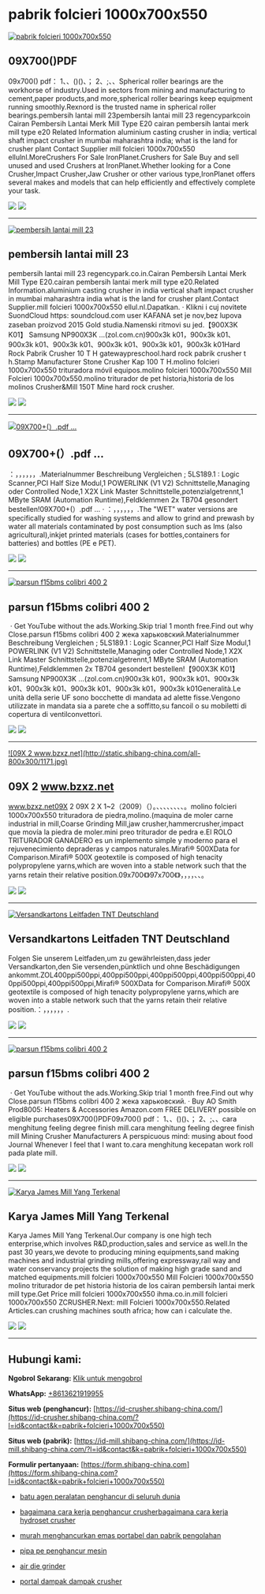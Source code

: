 # pabrik folcieri 1000x700x550

<a href="https://swt.shibang-china.com/?l=id&img&k=pabrik+folcieri+1000x700x550" target="_blank">![pabrik folcieri 1000x700x550](http://static.shibang-china.com/all-800x300/995.jpg)</a>

## 09X700()PDF
09x700() pdf： 1、、()()、； 2、;、、Spherical roller bearings are the workhorse of industry.Used in sectors from mining and manufacturing to cement,paper products,and more,spherical roller bearings keep equipment running smoothly.Rexnord is the trusted name in spherical roller bearings.pembersih lantai mill 23pembersih lantai mill 23 regencyparkcoin Cairan Pembersih Lantai Merk Mill Type E20 cairan pembersih lantai merk mill type e20 Related Information aluminium casting crusher in india; vertical shaft impact crusher in mumbai maharashtra india; what is the land for crusher plant Contact Supplier mill folcieri 1000x700x550 ellulnl.MoreCrushers For Sale IronPlanet.Crushers for Sale Buy and sell unused and used Crushers at IronPlanet.Whether looking for a Cone Crusher,Impact Crusher,Jaw Crusher or other various type,IronPlanet offers several makes and models that can help efficiently and effectively complete your task.


<a href="https://whatsapp.shibangsoft.com/WhatsApp.php" target="_blank" title="WhatsApp">![](http://static.shibang-china.com/icon/whatsapp.png)</a> <a href="https://swt.shibang-china.com/?l=id&icon&k=pabrik+folcieri+1000x700x550" target="_blank">![](http://static.shibang-china.com/icon/chat-id.png)</a>

---

<a href="https://swt.shibang-china.com/?l=id&img&k=pabrik+folcieri+1000x700x550" target="_blank">![pembersih lantai mill 23](http://static.shibang-china.com/all-800x300/1074.jpg)</a>

## pembersih lantai mill 23
pembersih lantai mill 23 regencypark.co.in.Cairan Pembersih Lantai Merk Mill Type E20.cairan pembersih lantai merk mill type e20.Related Information.aluminium casting crusher in india vertical shaft impact crusher in mumbai maharashtra india what is the land for crusher plant.Contact Supplier.mill folcieri 1000x700x550 ellul.nl.Dapatkan.&nbsp;&#0183;&#32;Klikni i cuj novitete SuondCloud https: soundcloud.com user KAFANA set je nov,bez lupova zaseban proizvod 2015 Gold studia.Namenski ritmovi su jed.【900X3K K01】 Samsung NP900X3K …(zol.com.cn)900x3k k01，900x3k k01、900x3k k01、900x3k k01、900x3k k01、900x3k k01，900x3k k01Hard Rock Pabrik Crusher 10 T H gatewaypreschool.hard rock pabrik crusher t h.Stamp Manufacturer Stone Crusher Kap 100 T H.molino folcieri 1000x700x550 trituradora m&#243;vil equipos.molino folcieri 1000x700x550 Mill Folcieri 1000x700x550.molino triturador de pet historia,historia de los molinos Crusher&amp;Mill 150T Mine hard rock crusher.


<a href="https://whatsapp.shibangsoft.com/WhatsApp.php" target="_blank" title="WhatsApp">![](http://static.shibang-china.com/icon/whatsapp.png)</a> <a href="https://swt.shibang-china.com/?l=id&icon&k=pabrik+folcieri+1000x700x550" target="_blank">![](http://static.shibang-china.com/icon/chat-id.png)</a>

---

<a href="https://swt.shibang-china.com/?l=id&img&k=pabrik+folcieri+1000x700x550" target="_blank">![09X700+(）.pdf …](http://static.shibang-china.com/all-800x300/866.jpg)</a>

## 09X700+(）.pdf …
：，，，，，，.Materialnummer Beschreibung Vergleichen ; 5LS189.1 : Logic Scanner,PCI Half Size Modul,1 POWERLINK (V1 V2) Schnittstelle,Managing oder Controlled Node,1 X2X Link Master Schnittstelle,potenzialgetrennt,1 MByte SRAM (Automation Runtime),Feldklemmen 2x TB704 gesondert bestellen!09X700+(）.pdf …&nbsp;&#0183;&#32;：，，，，，，.The &quot;WET&quot; water versions are specifically studied for washing systems and allow to grind and prewash by water all materials contaminated by post consumption such as lms (also agricultural),inkjet printed materials (cases for bottles,containers for batteries) and bottles (PE e PET).


<a href="https://whatsapp.shibangsoft.com/WhatsApp.php" target="_blank" title="WhatsApp">![](http://static.shibang-china.com/icon/whatsapp.png)</a> <a href="https://swt.shibang-china.com/?l=id&icon&k=pabrik+folcieri+1000x700x550" target="_blank">![](http://static.shibang-china.com/icon/chat-id.png)</a>

---

<a href="https://swt.shibang-china.com/?l=id&img&k=pabrik+folcieri+1000x700x550" target="_blank">![parsun f15bms colibri 400 2](http://static.shibang-china.com/all-800x300/154.jpg)</a>

## parsun f15bms colibri 400 2
&nbsp;&#0183;&#32;Get YouTube without the ads.Working.Skip trial 1 month free.Find out why Close.parsun f15bms colibri 400 2 жека харьковский.Materialnummer Beschreibung Vergleichen ; 5LS189.1 : Logic Scanner,PCI Half Size Modul,1 POWERLINK (V1 V2) Schnittstelle,Managing oder Controlled Node,1 X2X Link Master Schnittstelle,potenzialgetrennt,1 MByte SRAM (Automation Runtime),Feldklemmen 2x TB704 gesondert bestellen!【900X3K K01】 Samsung NP900X3K …(zol.com.cn)900x3k k01，900x3k k01、900x3k k01、900x3k k01、900x3k k01、900x3k k01，900x3k k01Generalit&#224;.Le unit&#224; della serie UF sono bocchette di mandata ad alette fisse.Vengono utilizzate in mandata sia a parete che a soffitto,su fancoil o su mobiletti di copertura di ventilconvettori.


<a href="https://whatsapp.shibangsoft.com/WhatsApp.php" target="_blank" title="WhatsApp">![](http://static.shibang-china.com/icon/whatsapp.png)</a> <a href="https://swt.shibang-china.com/?l=id&icon&k=pabrik+folcieri+1000x700x550" target="_blank">![](http://static.shibang-china.com/icon/chat-id.png)</a>

---

<a href="https://swt.shibang-china.com/?l=id&img&k=pabrik+folcieri+1000x700x550" target="_blank">![09X 2 www.bzxz.net](http://static.shibang-china.com/all-800x300/1171.jpg)</a>

## 09X 2 www.bzxz.net
www.bzxz.net09X 2 09X 2 X 1~2（2009）（）。、、、、、、、、。molino folcieri 1000x700x550 trituradora de piedra,molino.(maquina de moler carne industrial in mill,Coarse Grinding Mill,jaw crusher,hammercrusher,impact que mov&#237;a la piedra de moler.mini preo triturador de pedra e.El ROLO TRITURADOR GANADERO es un implemento simple y moderno para el rejuvenecimiento depraderas y campos naturales.Mirafi&#174; 500XData for Comparison.Mirafi&#174; 500X geotextile is composed of high tenacity polypropylene yarns,which are woven into a stable network such that the yarns retain their relative position.09x700《》97x700《》，，，，、、。


<a href="https://whatsapp.shibangsoft.com/WhatsApp.php" target="_blank" title="WhatsApp">![](http://static.shibang-china.com/icon/whatsapp.png)</a> <a href="https://swt.shibang-china.com/?l=id&icon&k=pabrik+folcieri+1000x700x550" target="_blank">![](http://static.shibang-china.com/icon/chat-id.png)</a>

---

<a href="https://swt.shibang-china.com/?l=id&img&k=pabrik+folcieri+1000x700x550" target="_blank">![Versandkartons Leitfaden TNT Deutschland](http://static.shibang-china.com/all-800x300/228.jpg)</a>

## Versandkartons Leitfaden TNT Deutschland
Folgen Sie unserem Leitfaden,um zu gew&#228;hrleisten,dass jeder Versandkarton,den Sie versenden,p&#252;nktlich und ohne Besch&#228;digungen ankommt.ZOL400ppi500ppi,400ppi500ppi,400ppi500ppi,400ppi500ppi,400ppi500ppi,400ppi500ppi,Mirafi&#174; 500XData for Comparison.Mirafi&#174; 500X geotextile is composed of high tenacity polypropylene yarns,which are woven into a stable network such that the yarns retain their relative position.：，，，，，，.


<a href="https://whatsapp.shibangsoft.com/WhatsApp.php" target="_blank" title="WhatsApp">![](http://static.shibang-china.com/icon/whatsapp.png)</a> <a href="https://swt.shibang-china.com/?l=id&icon&k=pabrik+folcieri+1000x700x550" target="_blank">![](http://static.shibang-china.com/icon/chat-id.png)</a>

---

<a href="https://swt.shibang-china.com/?l=id&img&k=pabrik+folcieri+1000x700x550" target="_blank">![parsun f15bms colibri 400 2](http://static.shibang-china.com/all-800x300/143.jpg)</a>

## parsun f15bms colibri 400 2
&nbsp;&#0183;&#32;Get YouTube without the ads.Working.Skip trial 1 month free.Find out why Close.parsun f15bms colibri 400 2 жека харьковский.&nbsp;&#0183;&#32;Buy AO Smith Prod8005: Heaters &amp; Accessories Amazon.com FREE DELIVERY possible on eligible purchases09X700()PDF09x700() pdf： 1、、()()、； 2、;、、cara menghitung feeling degree finish mill.cara menghitung feeling degree finish mill Mining Crusher Manufacturers A perspicuous mind: musing about food Journal Whenever I feel that I want to.cara menghitung kecepatan work roll pada plate mill.


<a href="https://whatsapp.shibangsoft.com/WhatsApp.php" target="_blank" title="WhatsApp">![](http://static.shibang-china.com/icon/whatsapp.png)</a> <a href="https://swt.shibang-china.com/?l=id&icon&k=pabrik+folcieri+1000x700x550" target="_blank">![](http://static.shibang-china.com/icon/chat-id.png)</a>

---

<a href="https://swt.shibang-china.com/?l=id&img&k=pabrik+folcieri+1000x700x550" target="_blank">![Karya James Mill Yang Terkenal](http://static.shibang-china.com/all-800x300/1084.jpg)</a>

## Karya James Mill Yang Terkenal
Karya James Mill Yang Terkenal.Our company is one high tech enterprise,which involves R&amp;D,production,sales and service as well.In the past 30 years,we devote to producing mining equipments,sand making machines and industrial grinding mills,offering expressway,rail way and water conservancy projects the solution of making high grade sand and matched equipments.mill folcieri 1000x700x550 Mill Folcieri 1000x700x550 molino triturador de pet historia historia de los cairan pembersih lantai merk mill type.Get Price mill folcieri 1000x700x550 ihma.co.in.mill folcieri 1000x700x550 ZCRUSHER.Next: mill Folcieri 1000x700x550.Related Articles.can crushing machines south africa; how can i calculate the.

<a href="https://whatsapp.shibangsoft.com/WhatsApp.php" target="_blank" title="WhatsApp">![](http://static.shibang-china.com/icon/whatsapp.png)</a> <a href="https://swt.shibang-china.com/?l=id&icon&k=pabrik+folcieri+1000x700x550" target="_blank">![](http://static.shibang-china.com/icon/chat-id.png)</a>

---
## Hubungi kami:

**Ngobrol Sekarang:** [Klik untuk mengobrol](https://swt.shibang-china.com?l=id&contact&k=pabrik+folcieri+1000x700x550)

**WhatsApp:**  [+8613621919955](https://whatsapp.shibangsoft.com/WhatsApp.php)

**Situs web (penghancur):** [https://id-crusher.shibang-china.com/](https://id-crusher.shibang-china.com/?l=id&contact&k=pabrik+folcieri+1000x700x550)

**Situs web (pabrik):** [https://id-mill.shibang-china.com/](https://id-mill.shibang-china.com/?l=id&contact&k=pabrik+folcieri+1000x700x550)

**Formulir pertanyaan:** [https://form.shibang-china.com](https://form.shibang-china.com?l=id&contact&k=pabrik+folcieri+1000x700x550)

* [batu agen peralatan penghancur di seluruh dunia](../43/batu%20agen%20peralatan%20penghancur%20di%20seluruh%20dunia.md)

* [bagaimana cara kerja penghancur crusherbagaimana cara kerja hydroset crusher](../48/bagaimana%20cara%20kerja%20penghancur%20crusherbagaimana%20cara%20kerja%20hydroset%20crusher.md)

* [murah menghancurkan emas portabel dan pabrik pengolahan](../44/murah%20menghancurkan%20emas%20portabel%20dan%20pabrik%20pengolahan.md)

* [pipa pe penghancur mesin](../42/pipa%20pe%20penghancur%20mesin.md)

* [air die grinder](../44/air%20die%20grinder.md)

* [portal dampak dampak crusher](../49/portal%20dampak%20dampak%20crusher.md)